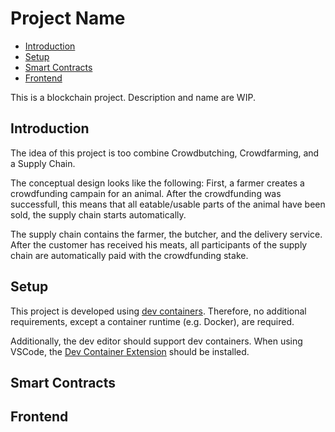 # Project Name

- [Introduction](#introduction)
- [Setup](#setup)
- [Smart Contracts](#smart_contracts)
- [Frontend](#frontend)

This is a blockchain project. Description and name are WIP.

## Introduction

The idea of this project is too combine Crowdbutching, Crowdfarming, and a Supply Chain.

The conceptual design looks like the following: First, a farmer creates a crowdfunding campain for an animal. After the 
crowdfunding was successfull, this means that all eatable/usable parts of the animal have been sold, the supply chain 
starts automatically.

The supply chain contains the farmer, the butcher, and the delivery service. After the customer has received his meats, 
all participants of the supply chain are automatically paid with the crowdfunding stake. 

## Setup

This project is developed using [dev containers](https://containers.dev/). Therefore, no additional requirements,
except a container runtime (e.g. Docker), are required.

Additionally, the dev editor should support dev containers. When using VSCode, the 
[Dev Container Extension](https://marketplace.visualstudio.com/items?itemName=ms-vscode-remote.remote-containers) should
be installed.

## Smart Contracts

## Frontend
